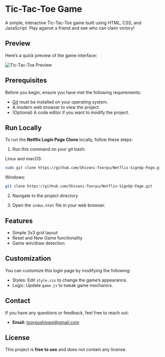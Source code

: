# Tic-Tac-Toe Game

A simple, interactive Tic-Tac-Toe game built using HTML, CSS, and JavaScript. Play against a friend and see who can claim victory!

## Preview
Here’s a quick preview of the game interface:

![Tic-Tac-Toe Preview](./images/tic-tac-toe-preview.png)

## Prerequisites

Before you begin, ensure you have met the following requirements:

* [Git](https://git-scm.com/downloads "Download Git") must be installed on your operating system.
* A modern web browser to view the project.
* (Optional) A code editor if you want to modify the project.

## Run Locally

To run the **Netflix Login Page Clone** locally, follow these steps:
1. Run this command on your git bash:

Linux and macOS:

```bash
sudo git clone https://github.com/Shivani-Toorpu/Netflix-SignUp-Page.git
```

Windows:

```bash
git clone https://github.com/Shivani-Toorpu/Netflix-SignUp-Page.git
```
2. Navigate to the project directory

3. Open the `index.html` file in your web browser.

## Features

- Simple 3x3 grid layout
- Reset and New Game functionality
- Game win/draw detection

## Customization

You can customize this login page by modifying the following:

- Styles: Edit `style.css` to change the game’s appearance.
- Logic: Update `game.js` to tweak game mechanics.

## Contact

If you have any questions or feedback, feel free to reach out:

- **Email:** [toorpushivani@gmail.com](mailto:toorpushivani@gmail.com)

## License

This project is **free to use** and does not contain any license.
